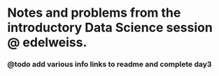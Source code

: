 # Notes and problems from the introductory Data Science session @ edelweiss.
### @todo add various info links to readme and complete day3
